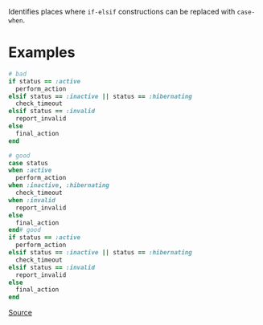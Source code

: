 
Identifies places where `if-elsif` constructions
can be replaced with `case-when`.

# Examples

```ruby
# bad
if status == :active
  perform_action
elsif status == :inactive || status == :hibernating
  check_timeout
elsif status == :invalid
  report_invalid
else
  final_action
end

# good
case status
when :active
  perform_action
when :inactive, :hibernating
  check_timeout
when :invalid
  report_invalid
else
  final_action
end# good
if status == :active
  perform_action
elsif status == :inactive || status == :hibernating
  check_timeout
elsif status == :invalid
  report_invalid
else
  final_action
end
```

[Source](http://www.rubydoc.info/gems/rubocop/RuboCop/Cop/Style/CaseLikeIf)